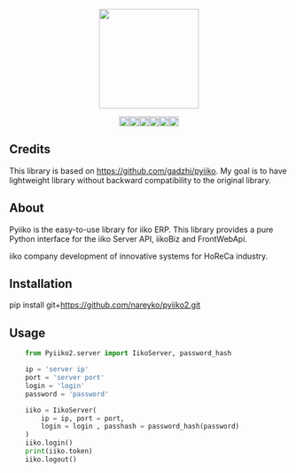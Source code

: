 <p align="center"><img src="https://habrastorage.org/webt/bi/od/mp/biodmpylxpnkxhjtewsjro_-8ps.jpeg" height="180"></p>
<p align="center"><a href="https://www.apache.org/licenses/LICENSE-2.0"><img src="https://img.shields.io/pypi/l/requests.svg" alt="Apache 2.0 License" height="18"></a><a href="https://pyup.io/repos/github/nareyko/pyiiko2/"><img src="https://pyup.io/repos/github/nareyko/pyiiko2/shield.svg" alt="Updates" height="18"/></a><a href="https://app.codeship.com/projects/379033"><img src="https://app.codeship.com/projects/cdd9a8d0-0671-0138-5b33-1a3a19f3ca85/status?branch=master" alt='Codeship Status for nareyko/pyiiko2' height="18"></a><a href="https://www.codacy.com/manual/nareyko/pyiiko2?utm_source=github.com&amp;utm_medium=referral&amp;utm_content=nareyko/pyiiko2&amp;utm_campaign=Badge_Grade" alt="www.codacy.com"><img src="https://api.codacy.com/project/badge/Grade/6bc86d309ce5459da06469b8e39ee996" alt="Codacy" height="18"></a><a href="https://lgtm.com/projects/g/nareyko/pyiiko2/alerts/"><img alt="Total alerts" src="https://img.shields.io/lgtm/alerts/g/nareyko/pyiiko2.svg?logo=lgtm&logoWidth=18" height="18"/></a><a href="https://lgtm.com/projects/g/nareyko/pyiiko2/context:python"><img alt="Language grade: Python" src="https://img.shields.io/lgtm/grade/python/g/nareyko/pyiiko2.svg?logo=lgtm&logoWidth=18" height="18"/></a></p>

## Credits

This library is based on <a href="https://github.com/gadzhi/pyiiko">https://github.com/gadzhi/pyiiko</a>. My goal is to have lightweight library without backward compatibility to the original library.

## About

Pyiiko is the easy-to-use library for iiko ERP. This library provides a pure Python interface for the iiko Server API, iikoBiz and FrontWebApi. 

iiko company development of innovative systems for HoReCa industry.

## Installation

pip install git+https://github.com/nareyko/pyiiko2.git

## Usage

```python
    from Pyiiko2.server import IikoServer, password_hash

    ip = 'server ip'
    port = 'server port'
    login = 'login'
    password = 'password'

    iiko = IikoServer(
        ip = ip, port = port, 
        login = login , passhash = password_hash(password)
    )
    iiko.login()
    print(iiko.token)
    iiko.logout()
    
```

